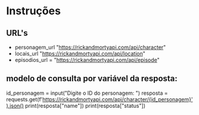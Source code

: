 # Instruções

## URL's
- personagem_url "https://rickandmortyapi.com/api/character"
- locais_url "https://rickandmortyapi.com/api/location"
- episodios_url = "https://rickandmortyapi.com/api/episode"

## modelo de consulta por variável da resposta:
id_personagem = input("Digite o ID do personagem: ")
resposta = requests.get(f'https://rickandmortyapi.com/api/character/{id_personagem}').json()
print(resposta["name"])
print(resposta["status"])
